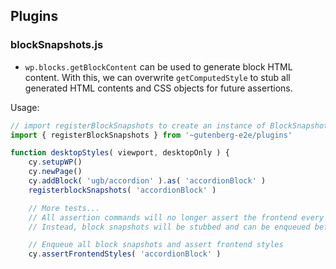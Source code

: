 ## Plugins

### blockSnapshots.js

-   `wp.blocks.getBlockContent` can be used to generate block HTML content. With this, we can overwrite `getComputedStyle` to stub all generated HTML contents and CSS objects for future assertions.

Usage:

```jsx
// import registerBlockSnapshots to create an instance of BlockSnapshots
import { registerBlockSnapshots } from '~gutenberg-e2e/plugins'

function desktopStyles( viewport, desktopOnly ) {
	cy.setupWP()
	cy.newPage()
	cy.addBlock( 'ugb/accordion' ).as( 'accordionBlock' )
	registerblockSnapshots( 'accordionBlock' )

	// More tests...
	// All assertion commands will no longer assert the frontend every call.
	// Instead, block snapshots will be stubbed and can be enqueued before the end of the test

	// Enqueue all block snapshots and assert frontend styles
	cy.assertFrontendStyles( 'accordionBlock' )
```
